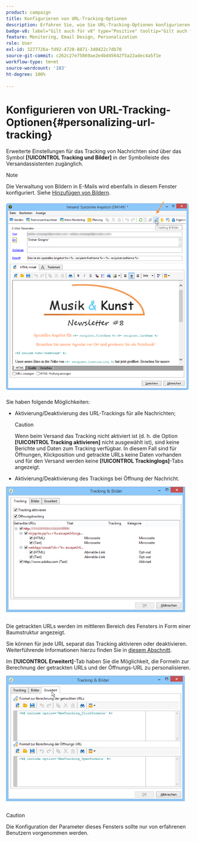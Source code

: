 ```yaml
---
product: campaign
title: Konfigurieren von URL-Tracking-Optionen
description: Erfahren Sie, wie Sie URL-Tracking-Optionen konfigurieren
badge-v8: label="Gilt auch für v8" type="Positive" tooltip="Gilt auch für Campaign v8"
feature: Monitoring, Email Design, Personalization
role: User
exl-id: 3277726a-fd92-4720-8871-3d0422c7db70
source-git-commit: c262c27e75869ae2e4bd45642f5a22adec4a5f1e
workflow-type: tm+mt
source-wordcount: '183'
ht-degree: 100%

---
```


# Konfigurieren von URL-Tracking-Optionen{#personalizing-url-tracking}

Erweiterte Einstellungen für das Tracking von Nachrichten sind über das Symbol **[!UICONTROL Tracking und Bilder]** in der Symbolleiste des Versandassistenten zugänglich.

>[!NOTE]
>
>Die Verwaltung von Bildern in E-Mails wird ebenfalls in diesem Fenster konfiguriert. Siehe [Hinzufügen von Bildern](defining-the-email-content.md#adding-images).

![](assets/s_ncs_user_email_del_tracking_ico.png)

Sie haben folgende Möglichkeiten:

* Aktivierung/Deaktivierung des URL-Trackings für alle Nachrichten;

  >[!CAUTION]
  >
  >Wenn beim Versand das Tracking nicht aktiviert ist (d. h. die Option **[!UICONTROL Tracking aktivieren]** nicht ausgewählt ist), sind keine Berichte und Daten zum Tracking verfügbar. In diesem Fall sind für Öffnungen, Klickposition und getrackte URLs keine Daten vorhanden und für den Versand werden keine **[!UICONTROL Trackinglogs]**-Tabs angezeigt.

* Aktivierung/Deaktivierung des Trackings bei Öffnung der Nachricht.

![](assets/s_ncs_user_email_del_tracking_param.png)

Die getrackten URLs werden im mittleren Bereich des Fensters in Form einer Baumstruktur angezeigt.

Sie können für jede URL separat das Tracking aktivieren oder deaktivieren. Weiterführende Informationen hierzu finden Sie in [diesem Abschnitt](how-to-configure-tracked-links.md).

Im **[!UICONTROL Erweitert]**-Tab haben Sie die Möglichkeit, die Formeln zur Berechnung der getrackten URLs und der Öffnungs-URL zu personalisieren.

![](assets/s_ncs_user_email_del_tracking_param_adv.png)

>[!CAUTION]
>
>Die Konfiguration der Parameter dieses Fensters sollte nur von erfahrenen Benutzern vorgenommen werden.
